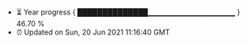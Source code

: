 - ⏳ Year progress { ██████████████▁▁▁▁▁▁▁▁▁▁▁▁▁▁▁▁ } 46.70 %
- ⏰ Updated on Sun, 20 Jun 2021 11:16:40 GMT

